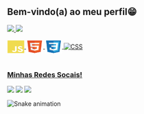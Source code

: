 ## Bem-vindo(a) ao meu perfil😁

 <div>
   <a href="https://github.com/soulwash">
   <img height="150em" src="https://github-readme-stats.vercel.app/api?username=SoulWash&show_icons=true&theme=aura&include_all_commits=true&count_private=true"/>
   <img height="150em" src="https://github-readme-stats.vercel.app/api/top-langs/?username=SoulWash&layout=compact&langs_count=6&theme=aura"/>

</div>
<div style="display: inline_block"><br>
  <img align="center" alt="Js" height="30" width="40" src="https://raw.githubusercontent.com/devicons/devicon/master/icons/javascript/javascript-plain.svg">
  <img align="center" alt="HTML" height="30" width="40" src="https://raw.githubusercontent.com/devicons/devicon/master/icons/html5/html5-original.svg">
  <img align="center" alt="CSS" height="30" width="40" src="https://raw.githubusercontent.com/devicons/devicon/master/icons/css3/css3-original.svg">
 <img align="center" alt="CSS" height="30" width="30" src="https://seeklogo.com/images/N/nodejs-logo-FBE122E377-seeklogo.com.png">
</div>
 
 <br>
 
  ### Minhas Redes Socais!
 
<div> 
  <a href="https://www.instagram.com/soulwashinho" target="_blank"><img src="https://img.shields.io/badge/-Instagram-%23E4405F?style=for-the-badge&logo=instagram&logoColor=white" target="_blank"></a>
  <a href = "mailto:washluiz_@hotmail.com"><img src="https://img.shields.io/badge/-Gmail-%23333?style=for-the-badge&logo=gmail&logoColor=white" target="_blank"></a>
  <a href="https://www.linkedin.com/in/washington-luiz-61597324b/" target="_blank"><img src="https://img.shields.io/badge/-LinkedIn-%230077B5?style=for-the-badge&logo=linkedin&logoColor=white" target="_blank"></a> 
 
  ![Snake animation](https://github.com/soulwash/soulwash/blob/output/github-contribution-grid-snake.svg)

</div>
